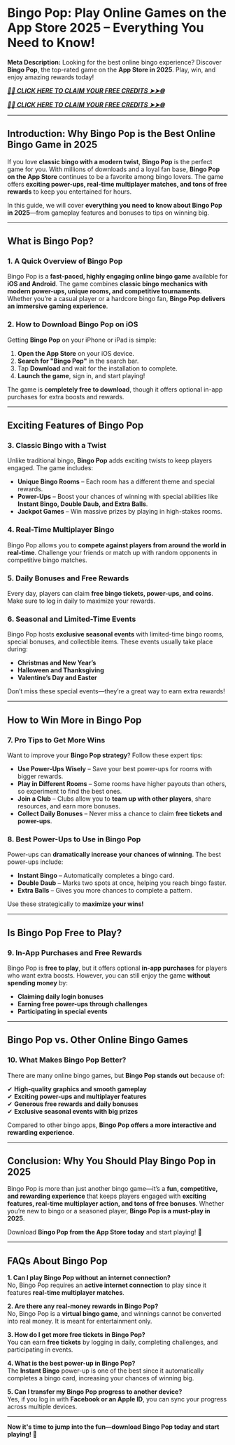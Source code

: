 # **Bingo Pop: Play Online Games on the App Store 2025 – Everything You Need to Know!**  

**Meta Description:** Looking for the best online bingo experience? Discover **Bingo Pop**, the top-rated game on the **App Store in 2025**. Play, win, and enjoy amazing rewards today!  


***[🌟✨ CLICK HERE TO CLAIM YOUR FREE CREDITS ➤➤🌐](https://rosofferzone.com/bingo%20blitz%20credits)***



***[🌟✨ CLICK HERE TO CLAIM YOUR FREE CREDITS ➤➤🌐](https://rosofferzone.com/bingo%20blitz%20credits)***


---  

## **Introduction: Why Bingo Pop is the Best Online Bingo Game in 2025**  

If you love **classic bingo with a modern twist**, **Bingo Pop** is the perfect game for you. With millions of downloads and a loyal fan base, **Bingo Pop on the App Store** continues to be a favorite among bingo lovers. The game offers **exciting power-ups, real-time multiplayer matches, and tons of free rewards** to keep you entertained for hours.  

In this guide, we will cover **everything you need to know about Bingo Pop in 2025**—from gameplay features and bonuses to tips on winning big.  

---

## **What is Bingo Pop?**  

### **1. A Quick Overview of Bingo Pop**  

Bingo Pop is a **fast-paced, highly engaging online bingo game** available for **iOS and Android**. The game combines **classic bingo mechanics with modern power-ups, unique rooms, and competitive tournaments**. Whether you’re a casual player or a hardcore bingo fan, **Bingo Pop delivers an immersive gaming experience**.  

### **2. How to Download Bingo Pop on iOS**  

Getting **Bingo Pop** on your iPhone or iPad is simple:  

1. **Open the App Store** on your iOS device.  
2. **Search for "Bingo Pop"** in the search bar.  
3. Tap **Download** and wait for the installation to complete.  
4. **Launch the game**, sign in, and start playing!  

The game is **completely free to download**, though it offers optional in-app purchases for extra boosts and rewards.  

---

## **Exciting Features of Bingo Pop**  

### **3. Classic Bingo with a Twist**  

Unlike traditional bingo, **Bingo Pop** adds exciting twists to keep players engaged. The game includes:  

- **Unique Bingo Rooms** – Each room has a different theme and special rewards.  
- **Power-Ups** – Boost your chances of winning with special abilities like **Instant Bingo, Double Daub, and Extra Balls**.  
- **Jackpot Games** – Win massive prizes by playing in high-stakes rooms.  

### **4. Real-Time Multiplayer Bingo**  

Bingo Pop allows you to **compete against players from around the world in real-time**. Challenge your friends or match up with random opponents in competitive bingo matches.  

### **5. Daily Bonuses and Free Rewards**  

Every day, players can claim **free bingo tickets, power-ups, and coins**. Make sure to log in daily to maximize your rewards.  

### **6. Seasonal and Limited-Time Events**  

Bingo Pop hosts **exclusive seasonal events** with limited-time bingo rooms, special bonuses, and collectible items. These events usually take place during:  

- **Christmas and New Year’s**  
- **Halloween and Thanksgiving**  
- **Valentine’s Day and Easter**  

Don’t miss these special events—they’re a great way to earn extra rewards!  

---

## **How to Win More in Bingo Pop**  

### **7. Pro Tips to Get More Wins**  

Want to improve your **Bingo Pop strategy**? Follow these expert tips:  

- **Use Power-Ups Wisely** – Save your best power-ups for rooms with bigger rewards.  
- **Play in Different Rooms** – Some rooms have higher payouts than others, so experiment to find the best ones.  
- **Join a Club** – Clubs allow you to **team up with other players**, share resources, and earn more bonuses.  
- **Collect Daily Bonuses** – Never miss a chance to claim **free tickets and power-ups**.  

### **8. Best Power-Ups to Use in Bingo Pop**  

Power-ups can **dramatically increase your chances of winning**. The best power-ups include:  

- **Instant Bingo** – Automatically completes a bingo card.  
- **Double Daub** – Marks two spots at once, helping you reach bingo faster.  
- **Extra Balls** – Gives you more chances to complete a pattern.  

Use these strategically to **maximize your wins!**  

---

## **Is Bingo Pop Free to Play?**  

### **9. In-App Purchases and Free Rewards**  

Bingo Pop is **free to play**, but it offers optional **in-app purchases** for players who want extra boosts. However, you can still enjoy the game **without spending money** by:  

- **Claiming daily login bonuses**  
- **Earning free power-ups through challenges**  
- **Participating in special events**  

---

## **Bingo Pop vs. Other Online Bingo Games**  

### **10. What Makes Bingo Pop Better?**  

There are many online bingo games, but **Bingo Pop stands out** because of:  

✔ **High-quality graphics and smooth gameplay**  
✔ **Exciting power-ups and multiplayer features**  
✔ **Generous free rewards and daily bonuses**  
✔ **Exclusive seasonal events with big prizes**  

Compared to other bingo apps, **Bingo Pop offers a more interactive and rewarding experience**.  

---

## **Conclusion: Why You Should Play Bingo Pop in 2025**  

Bingo Pop is more than just another bingo game—it’s a **fun, competitive, and rewarding experience** that keeps players engaged with **exciting features, real-time multiplayer action, and tons of free bonuses**. Whether you’re new to bingo or a seasoned player, **Bingo Pop is a must-play in 2025**.  

Download **Bingo Pop from the App Store today** and start playing! 🎉  

---

## **FAQs About Bingo Pop**  

**1. Can I play Bingo Pop without an internet connection?**  
No, Bingo Pop requires an **active internet connection** to play since it features **real-time multiplayer matches**.  

**2. Are there any real-money rewards in Bingo Pop?**  
No, Bingo Pop is a **virtual bingo game**, and winnings cannot be converted into real money. It is meant for entertainment only.  

**3. How do I get more free tickets in Bingo Pop?**  
You can earn **free tickets** by logging in daily, completing challenges, and participating in events.  

**4. What is the best power-up in Bingo Pop?**  
The **Instant Bingo** power-up is one of the best since it automatically completes a bingo card, increasing your chances of winning big.  

**5. Can I transfer my Bingo Pop progress to another device?**  
Yes, if you log in with **Facebook or an Apple ID**, you can sync your progress across multiple devices.  

---

**Now it's time to jump into the fun—download Bingo Pop today and start playing! 🎉**
